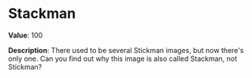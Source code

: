 # Stackman

**Value**: 100

**Description**: There used to be several Stickman images, but now there's only one. Can you find out why this image is also called Stackman, not Stickman?

